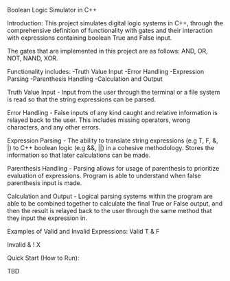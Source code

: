 Boolean Logic Simulator in C++

Introduction: 
This project simulates digital logic systems in C++, through the comprehensive definition of functionality with gates and their interaction with expressions containing boolean True and False input. 

The gates that are implemented in this project are as follows:
AND, OR, NOT, NAND, XOR.


Functionality includes:
-Truth Value Input
-Error Handling
-Expression Parsing
-Parenthesis Handling
-Calculation and Output

Truth Value Input - 
Input from the user through the terminal or a file system is read so that the string expressions can be parsed. 

Error Handling - 
False inputs of any kind caught and relative information is relayed back to the user. This includes missing operators, wrong characters, and any other errors. 

Expression Parsing - 
The ability to translate string expressions (e.g T, F, &, |) to C++ boolean logic (e.g &&, ||) in a cohesive methodology. Stores the information so that later calculations can be made. 

Parenthesis Handling - 
Parsing allows for usage of parenthesis to prioritize evaluation of expressions. Program is able to understand when false parenthesis input is made. 

Calculation and Output - 
Logical parsing systems within the program are able to be combined together to calculate the final True or False output, and then the result is relayed back to the user through the same method that they input the expression in. 


Examples of Valid and Invalid Expressions: 
Valid
T & F 

Invalid
& ! X

Quick Start (How to Run): 

TBD

